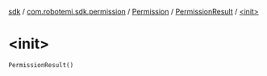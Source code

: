 [sdk](../../../index.md) / [com.robotemi.sdk.permission](../../index.md) / [Permission](../index.md) / [PermissionResult](index.md) / [&lt;init&gt;](./-init-.md)

# &lt;init&gt;

`PermissionResult()`